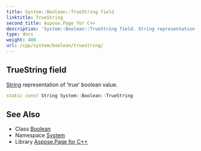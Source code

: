 ```yaml
---
title: System::Boolean::TrueString field
linktitle: TrueString
second_title: Aspose.Page for C++
description: 'System::Boolean::TrueString field. String representation of ''true'' boolean value in C++.'
type: docs
weight: 400
url: /cpp/system/boolean/truestring/
---
```

## TrueString field


[String](../../string/) representation of 'true' boolean value.

```cpp
static const String System::Boolean::TrueString
```

## See Also

* Class [Boolean](../)
* Namespace [System](../../)
* Library [Aspose.Page for C++](../../../)
